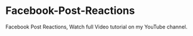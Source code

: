 # Facebook-Post-Reactions
Facebook Post Reactions, Watch full Video tutorial on my YouTube channel.

